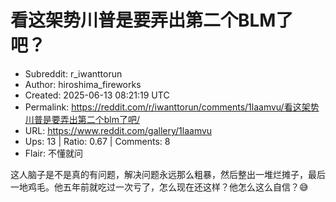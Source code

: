 # 看这架势川普是要弄出第二个BLM了吧？

- Subreddit: r_iwanttorun
- Author: hiroshima_fireworks
- Created: 2025-06-13 08:21:19 UTC
- Permalink: https://reddit.com/r/iwanttorun/comments/1laamvu/看这架势川普是要弄出第二个blm了吧/
- URL: https://www.reddit.com/gallery/1laamvu
- Ups: 13 | Ratio: 0.67 | Comments: 8
- Flair: 不懂就问


这人脑子是不是真的有问题，解决问题永远那么粗暴，然后整出一堆烂摊子，最后一地鸡毛。他五年前就吃过一次亏了，怎么现在还这样？他怎么这么自信？😅

